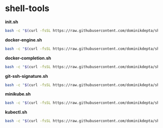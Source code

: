 # shell-tools

**init.sh**
```sh
bash -c "$(curl -fsSL https://raw.githubusercontent.com/dominikdepta/shell-tools/main/init.sh)"
```

**docker-engine.sh**
```sh
bash -c "$(curl -fsSL https://raw.githubusercontent.com/dominikdepta/shell-tools/main/docker-engine.sh)"
```

**docker-completion.sh**
```sh
bash -c "$(curl -fsSL https://raw.githubusercontent.com/dominikdepta/shell-tools/main/docker-completion.sh)"
```

**git-ssh-signature.sh**
```sh
bash -c "$(curl -fsSL https://raw.githubusercontent.com/dominikdepta/shell-tools/main/git-ssh-signature.sh)"
```

**minikube.sh**
```sh
bash -c "$(curl -fsSL https://raw.githubusercontent.com/dominikdepta/shell-tools/main/minikube.sh)"
```

**kubectl.sh**
```sh
bash -c "$(curl -fsSL https://raw.githubusercontent.com/dominikdepta/shell-tools/main/kubectl.sh)"
```
